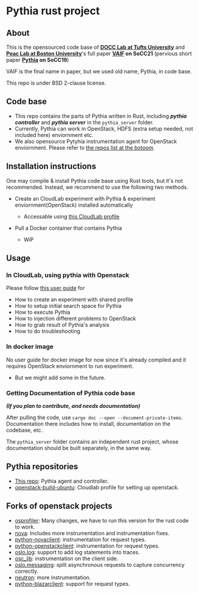 # Pythia rust project

## About

This is the opensourced code base of **[DOCC Lab at Tufts University](https://docclab.cs.tufts.edu/)** and **[Peac Lab at Boston University](https://www.bu.edu/peaclab/)**'s full paper **[VAIF](https://dl.acm.org/doi/abs/10.1145/3544497.3544504?casa_token=rjolR5C9q9wAAAAA:7iVtHXCABI3JMd7OZ4OOqrs4U1EptpCHWNyqrLUDfUoVfYYHe65WLGeEBd2csmYe_p3eWqoIR2VJ3w) on SoCC21** (pervious short paper **[Pythia](https://dl.acm.org/doi/abs/10.1145/3357223.3362704) on SoCC19**)

VAIF is the final name in paper, but we used old name, Pythia, in code base.

This repo is under BSD 2-clause license.

## Code base

- This repo contains the parts of Pythia written in Rust, including ***pythia controller*** and ***pythia server*** in the `pythia_server` folder.
- Currently, Pythia can work in OpenStack, HDFS (extra setup needed, not included here) enviornment etc.
- We also opensource Pytyhia instrumentation agent for OpenStack enviornment. Please refer to [the repos list at the botoom](#pythia-repositories).



## Installation instructions

One may compile & install Pythia code base using Rust tools, but it's not recommended. Instead, we recommend to use the following two methods.

- Create an CloudLab experiment with Pythia & experiment enviornment(OpenStack) installed automatically

  - Accessable using [this CloudLab profile](https://www.cloudlab.us/p/Tracing-Pythia/pythia-openstack-opensource)

- Pull a Docker container that contains Pythia

  - WiP

## Usage

### In CloudLab, using pythia with Openstack

Please follow [this user guide](https://github.com/docc-lab/pythia/blob/master/user-guide.md) for

  - How to create an experiment with shared profile
  - How to setup initial search space for Pythia
  - How to execute Pythia
  - How to injection different problems to OpenStack
  - How to grab result of Pythia's analysis
  - How to do troubleshooting

### In docker image
No user guide for docker image for now since it's already compiled and it requires OpenStack enviornment to run experiment.
- But we might add some in the future.

### Getting Documentation of Pythia code base

***(If you plan to contribute, and needs documentation)***

After pulling the code, use `cargo doc --open --document-private-items`.
Documentation there includes how to install, documentation on the codebase,
etc.

The `pythia_server` folder contains an independent rust project, whose documentation
should be built separately, in the same way.

## Pythia repositories

- [This repo](https://github.com/docc-lab/reconstruction): Pythia agent and controller.
- [openstack-build-ubuntu](https://github.com/docc-lab/openstack-build-ubuntu): Cloudlab profile for setting up openstack.

## Forks of openstack projects

- [osprofiler](https://github.com/docc-lab/osprofiler): Many changes, we have to run this version for the rust code to work.
- [nova](https://github.com/docc-lab/nova): Includes more instrumentation and instrumentation fixes.
- [python-novaclient](https://github.com/docc-lab/python-novaclient): instrumentation for request types.
- [python-openstackclient](https://github.com/docc-lab/python-openstackclient): instrumentation for request types.
- [oslo.log](https://github.com/docc-lab/oslo.log): support to add log statements into traces.
- [osc_lib](https://github.com/docc-lab/osc_lib): instrumentation on the client side.
- [oslo.messaging](https://github.com/docc-lab/oslo.messaging): split asynchronous requests to capture concurrency correctly.
- [neutron](https://github.com/docc-lab/neutron): more instrumentation.
- [python-blazarclient](https://github.com/docc-lab/python-blazarclient): support for request types.
